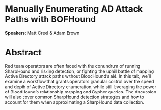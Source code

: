 # Manually Enumerating AD Attack Paths with BOFHound

**Speakers:** Matt Creel & Adam Brown

# Abstract

Red team operators are often faced with the conundrum of running SharpHound and risking detection, 
or fighting the uphill battle of mapping Active Directory attack paths without BloodHound’s aid. 
In this talk, we’ll examine a workflow that grants operators granular control over the speed and depth 
of Active Directory enumeration, while still leveraging the power of BloodHound’s relationship mapping 
and Cypher queries. The discussion will also cover common SharpHound detection strategies and how to 
account for them when approximating a SharpHound data collection.